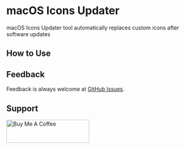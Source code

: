 # macOS Icons Updater
macOS Icons Updater tool automatically replaces custom icons after software updates

## How to Use


## Feedback
Feedback is always welcome at [GitHub Issues](https://github.com/vchkhr/macos-icons-updater/issues).

## Support
<a href="https://www.buymeacoffee.com/vchkhr" target="_blank"><img src="https://cdn.buymeacoffee.com/buttons/v2/default-yellow.png" alt="Buy Me A Coffee" height="60px" width="217px"></a>

